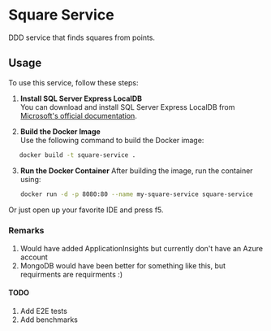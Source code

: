 # Square Service

DDD service that finds squares from points.

## Usage

To use this service, follow these steps:

1. **Install SQL Server Express LocalDB**  
   You can download and install SQL Server Express LocalDB from [Microsoft's official documentation](https://learn.microsoft.com/en-us/sql/database-engine/configure-windows/sql-server-express-localdb?view=sql-server-ver16).

2. **Build the Docker Image**  
   Use the following command to build the Docker image: 
```bash
   docker build -t square-service .
```

3. **Run the Docker Container**
   After building the image, run the container using:
   ```bash
   docker run -d -p 8080:80 --name my-square-service square-service
   ```
Or just open up your favorite IDE and press f5.

### Remarks

1. Would have added ApplicationInsights but currently don't have an Azure account
2. MongoDB would have been better for something like this, but requirments are requirments :)

#### TODO

1. Add E2E tests
2. Add benchmarks